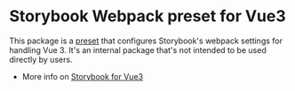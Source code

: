 # Storybook Webpack preset for Vue3

This package is a [preset](https://storybook.js.org/docs/addons/writing-presets#presets-api) that configures Storybook's webpack settings for handling Vue 3.
It's an internal package that's not intended to be used directly by users.

- More info on [Storybook for Vue3](https://storybook.js.org/docs/get-started/why-storybook)
